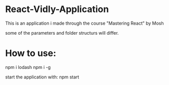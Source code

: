 # React-Vidly-Application

This is an application i made through the course "Mastering React" by Mosh

some of the parameters and folder structurs will differ.

# How to use:

npm i lodash
npm i -g

start the application with:
npm start
